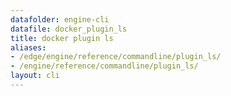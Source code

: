 ```yaml
---
datafolder: engine-cli
datafile: docker_plugin_ls
title: docker plugin ls
aliases:
- /edge/engine/reference/commandline/plugin_ls/
- /engine/reference/commandline/plugin_ls/
layout: cli
---
```


<!--
此页面是根据 Docker 源代码自动生成的。如果您想建议更改此处显示的文本，请在 GitHub 上的源代码仓库中打开一个工单或拉取请求：

https://github.com/docker/cli
-->
